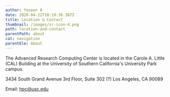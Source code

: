 ```yaml
---
author: Yaseen A
date: 2020-04-22T18:19:38.387Z
title: Location & Contact
thumbnail: /images/sr-icon-4.png
path: location-and-contact
parentPath: about
cat: navigation
parentEle: About
---
```

The Advanced Research Computing Center is located in the Carole A. Little (CAL) Building at the University of Southern California's University Park campus.

3434 South Grand Avenue
3rd Floor, Suite 302 (?)
Los Angeles, CA 90089

Email: hpc@usc.edu
